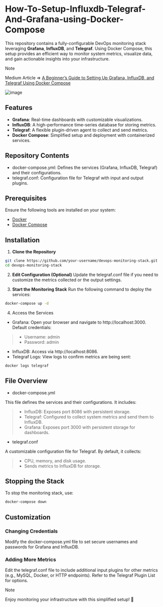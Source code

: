 # How-To-Setup-Influxdb-Telegraf-And-Grafana-using-Docker-Compose

This repository contains a fully-configurable DevOps monitoring stack leveraging **Grafana**, **InfluxDB**, and **Telegraf**. Using Docker Compose, this setup provides an efficient way to monitor system metrics, visualize data, and gain actionable insights into your infrastructure.

> [!NOTE]  
> Medium Article => [A Beginner’s Guide to Setting Up Grafana, InfluxDB, and Telegraf Using Docker Compose](https://just-merwan.medium.com/a-beginners-guide-to-setting-up-grafana-influxdb-and-telegraf-using-docker-compose-b6a1a4297ae4)

![image](https://github.com/user-attachments/assets/2e0dc0cd-7a37-48cc-98fe-a922559966f4)


## Features
- **Grafana**: Real-time dashboards with customizable visualizations.
- **InfluxDB**: A high-performance time-series database for storing metrics.
- **Telegraf**: A flexible plugin-driven agent to collect and send metrics.
- **Docker Compose**: Simplified setup and deployment with containerized services.

## Repository Contents
- docker-compose.yml: Defines the services (Grafana, InfluxDB, Telegraf) and their configurations.
- telegraf.conf: Configuration file for Telegraf with input and output plugins.

## Prerequisites
Ensure the following tools are installed on your system:
- [Docker](https://www.docker.com/)
- [Docker Compose](https://docs.docker.com/compose/install/)

## Installation

1. **Clone the Repository**  
```bash
git clone https://github.com/your-username/devops-monitoring-stack.git
cd devops-monitoring-stack
```

2. **Edit Configuration (Optional)**
Update the telegraf.conf file if you need to customize the metrics collected or the output settings.

3. **Start the Monitoring Stack**
Run the following command to deploy the services:
```bash
docker-compose up -d
```

4. Access the Services
- Grafana: Open your browser and navigate to http://localhost:3000. Default credentials:
> - Username: admin
> - Password: admin
- InfluxDB: Access via http://localhost:8086.
- Telegraf Logs: View logs to confirm metrics are being sent:
```bash
docker logs telegraf
```

## File Overview
- docker-compose.yml

This file defines the services and their configurations. It includes:

> - InfluxDB: Exposes port 8086 with persistent storage.
> - Telegraf: Configured to collect system metrics and send them to InfluxDB.
> - Grafana: Exposes port 3000 with persistent storage for dashboards.

- telegraf.conf

A customizable configuration file for Telegraf. By default, it collects:

> - CPU, memory, and disk usage.
> - Sends metrics to InfluxDB for storage.

## Stopping the Stack
To stop the monitoring stack, use:

```bash
docker-compose down
```

## Customization
### Changing Credentials
Modify the docker-compose.yml file to set secure usernames and passwords for Grafana and InfluxDB.

### Adding More Metrics
Edit the telegraf.conf file to include additional input plugins for other metrics (e.g., MySQL, Docker, or HTTP endpoints). Refer to the Telegraf Plugin List for options.


> [!NOTE]
> Enjoy monitoring your infrastructure with this simplified setup! 🎉
